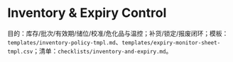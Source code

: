 # Inventory & Expiry Control

目的：库存/批次/有效期/储位/校准/危化品与温控；补货/锁定/报废闭环；模板：`templates/inventory-policy-tmpl.md`、`templates/expiry-monitor-sheet-tmpl.csv`；清单：`checklists/inventory-and-expiry.md`。
